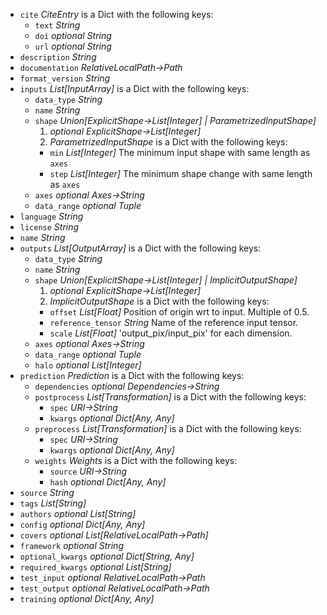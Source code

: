 
* `cite` _CiteEntry_   is a Dict with the following keys:
  * `text` _String_ 
  * `doi` _optional String_ 
  * `url` _optional String_ 
* `description` _String_ 
* `documentation` _RelativeLocalPath→Path_ 
* `format_version` _String_ 
* `inputs` _List\[InputArray\]_   is a Dict with the following keys:
  * `data_type` _String_ 
  * `name` _String_ 
  * `shape` _Union\[ExplicitShape→List\[Integer\] | ParametrizedInputShape\]_ 
    1. _optional ExplicitShape→List\[Integer\]_ 
    1. _ParametrizedInputShape_   is a Dict with the following keys:
      * `min` _List\[Integer\]_ The minimum input shape with same length as `axes`
      * `step` _List\[Integer\]_ The minimum shape change with same length as `axes`
  * `axes` _optional Axes→String_ 
  * `data_range` _optional Tuple_ 
* `language` _String_ 
* `license` _String_ 
* `name` _String_ 
* `outputs` _List\[OutputArray\]_   is a Dict with the following keys:
  * `data_type` _String_ 
  * `name` _String_ 
  * `shape` _Union\[ExplicitShape→List\[Integer\] | ImplicitOutputShape\]_ 
    1. _optional ExplicitShape→List\[Integer\]_ 
    1. _ImplicitOutputShape_   is a Dict with the following keys:
      * `offset` _List\[Float\]_ Position of origin wrt to input. Multiple of 0.5.
      * `reference_tensor` _String_ Name of the reference input tensor.
      * `scale` _List\[Float\]_ 'output_pix/input_pix' for each dimension.
  * `axes` _optional Axes→String_ 
  * `data_range` _optional Tuple_ 
  * `halo` _optional List\[Integer\]_ 
* `prediction` _Prediction_   is a Dict with the following keys:
  * `dependencies` _optional Dependencies→String_ 
  * `postprocess` _List\[Transformation\]_   is a Dict with the following keys:
    * `spec` _URI→String_ 
    * `kwargs` _optional Dict\[Any, Any\]_ 
  * `preprocess` _List\[Transformation\]_   is a Dict with the following keys:
    * `spec` _URI→String_ 
    * `kwargs` _optional Dict\[Any, Any\]_ 
  * `weights` _Weights_   is a Dict with the following keys:
    * `source` _URI→String_ 
    * `hash` _optional Dict\[Any, Any\]_ 
* `source` _String_ 
* `tags` _List\[String\]_ 
* `authors` _optional List\[String\]_ 
* `config` _optional Dict\[Any, Any\]_ 
* `covers` _optional List\[RelativeLocalPath→Path\]_ 
* `framework` _optional String_ 
* `optional_kwargs` _optional Dict\[String, Any\]_ 
* `required_kwargs` _optional List\[String\]_ 
* `test_input` _optional RelativeLocalPath→Path_ 
* `test_output` _optional RelativeLocalPath→Path_ 
* `training` _optional Dict\[Any, Any\]_ 
